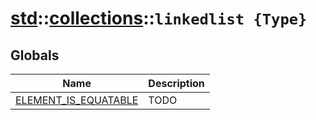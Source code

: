 # [std](./../../std.md)::[collections](./../collections.md)::`linkedlist {Type}`
## Globals
|Name|Description|
|----|-----------|
|[ELEMENT_IS_EQUATABLE](#todo)|TODO|
